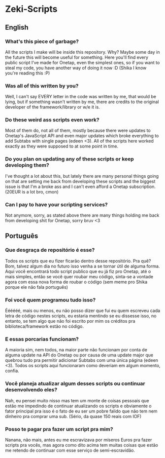 # Zeki-Scripts

## English

### What's this piece of garbage?
All the scripts I make will be inside this repository. Why? Maybe some day in the future this will become useful for something.
Here you'll find every public script I've made for Onetap, even the simplest ones, so if you want to steal my code, you have another way of
doing it now :D (Shika I know you're reading this :P)

### Was all of this written by you?
Well, I can't say EVERY letter in the code was written by me, that would be lying, but if something wasn't written by me, there are credits 
to the original developer of the framework/library or w/e it is.

### Do these weird ass scripts even work?
Most of them do, not all of them, mostly because there were updates to Onetap's JavaScript API and even major updates which broke everything
to add Subtabs with single pages (edeen <3).
All of the scripts here worked exactly as they were supposed to at some point in time.

### Do you plan on updating any of these scripts or keep developing them?
I've thought a lot about this, but lately there are many personal things going on that are setting me back from developing these scripts and the
biggest issue is that I'm a broke ass and I can't even afford a Onetap subscription. (20EUR is a lot bro, cmon)

### Can I pay to have your scripting services?
Not anymore, sorry, as stated above there are many things holding me back from developing shit for Onetap, sorry bruv <3

## Português

### Que desgraça de repositório é esse?
Todos os scripts que eu fizer ficarão dentro desse repositório. Pra quê? Bom, talvez algum dia no futuro isso venha a se tornar útil
de alguma forma.
Aqui você encontrará todo script publico que eu já fiz pro Onetap, até o mais simples, então se você quer roubar meu código, sinta-se a vontade
agora com essa nova forma de roubar o código (sem meme pro Shika porque ele não fala português)

### Foi você quem programou tudo isso?
Éééééé, mais ou menos, eu não posso dizer que fui eu quem escreveu cada letra de código nestes scripts, eu estaria mentindo se eu dissesse isso,
no entanto, se tem algo que não foi escrito por mim os créditos pra biblioteca/framework estão no código.

### E essas porcarias funcionam?
A maioria sim, nem todos, na maior parte não funcionam por conta de alguma update na API do Onetap ou por causa de uma update major que quebrou
tudo pra permitir adicionar Subtabs com uma única página (edeen <3).
Todos os scripts aqui funcionaram como deveriam em algum momento, confia.

### Você planeja atualizar algum desses scripts ou continuar desenvolvendo eles?
Nah, eu pensei muito nisso mas tem um monte de coisas pessoais que estão me impedindo de continuar atualizando os scripts e obviamente o fator
principal pra isso é o fato de eu ser um pobre falido que não tem nem dinheiro pra comprar uma sub. (Sério, da quase 150 reais com IOF)

### Posso te pagar pra fazer um script pra mim?
Nanana, não mais, antes eu me escravizava por míseros Euros pra fazer scripts pra vocês, mas agora como dito acima tem muitas coisas que estão me
retendo de continuar com esse serviço de semi-escravidão.
